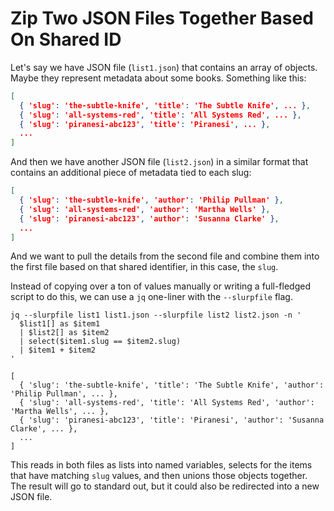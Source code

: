 # Zip Two JSON Files Together Based On Shared ID

Let's say we have JSON file (`list1.json`) that contains an array of objects.
Maybe they represent metadata about some books. Something like this:

```json
[
  { 'slug': 'the-subtle-knife', 'title': 'The Subtle Knife', ... },
  { 'slug': 'all-systems-red', 'title': 'All Systems Red', ... },
  { 'slug': 'piranesi-abc123', 'title': 'Piranesi', ... },
  ...
]
```

And then we have another JSON file (`list2.json`) in a similar format that
contains an additional piece of metadata tied to each slug:

```json
[
  { 'slug': 'the-subtle-knife', 'author': 'Philip Pullman' },
  { 'slug': 'all-systems-red', 'author': 'Martha Wells' },
  { 'slug': 'piranesi-abc123', 'author': 'Susanna Clarke' },
  ...
]
```

And we want to pull the details from the second file and combine them into the
first file based on that shared identifier, in this case, the `slug`.

Instead of copying over a ton of values manually or writing a full-fledged
script to do this, we can use a `jq` one-liner with the `--slurpfile` flag.

```
jq --slurpfile list1 list1.json --slurpfile list2 list2.json -n '
  $list1[] as $item1
  | $list2[] as $item2
  | select($item1.slug == $item2.slug)
  | $item1 + $item2
'

[
  { 'slug': 'the-subtle-knife', 'title': 'The Subtle Knife', 'author': 'Philip Pullman', ... },
  { 'slug': 'all-systems-red', 'title': 'All Systems Red', 'author': 'Martha Wells', ... },
  { 'slug': 'piranesi-abc123', 'title': 'Piranesi', 'author': 'Susanna Clarke', ... },
  ...
]
```

This reads in both files as lists into named variables, selects for the items
that have matching `slug` values, and then unions those objects together. The
result will go to standard out, but it could also be redirected into a new JSON
file.
